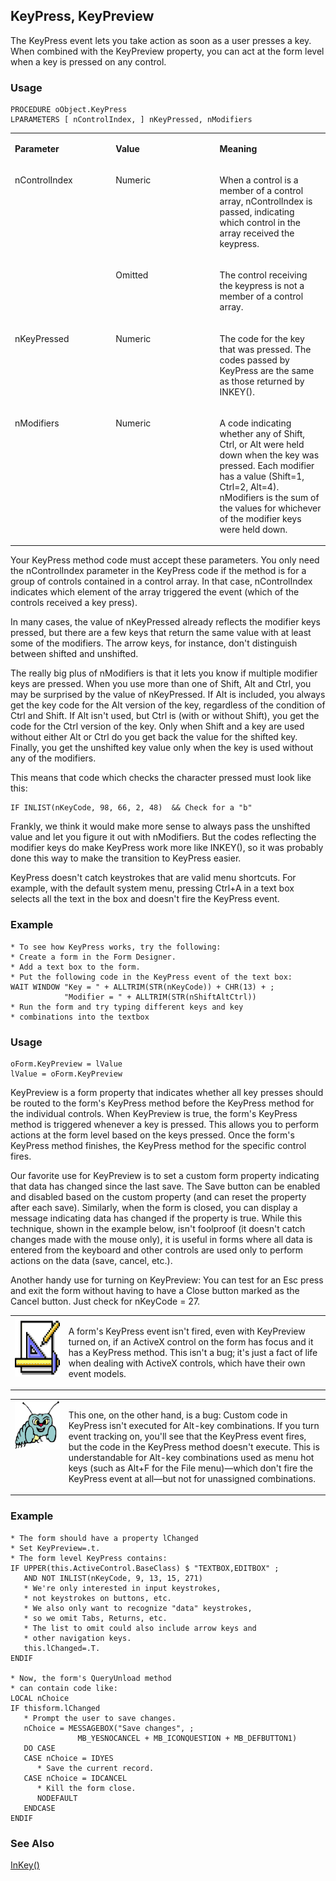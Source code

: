## KeyPress, KeyPreview

The KeyPress event lets you take action as soon as a user presses a key. When combined with the KeyPreview property, you can act at the form level when a key is pressed on any control.

### Usage

```foxpro
PROCEDURE oObject.KeyPress
LPARAMETERS [ nControlIndex, ] nKeyPressed, nModifiers
```
<table>
<tr>
  <td width="32%" valign="top">
  <p><b>Parameter</b></p>
  </td>
  <td width="23%" valign="top">
  <p><b>Value</b></p>
  </td>
  <td width="45%" valign="top">
  <p><b>Meaning</b></p>
  </td>
 </tr>
<tr>
  <td width="32%" rowspan="2" valign="top">
  <p>nControlIndex</p>
  </td>
  <td width="23%" valign="top">
  <p>Numeric</p>
  </td>
  <td width="45%" valign="top">
  <p>When a control is a member of a control array, nControlIndex is passed, indicating which control in the array received the keypress.</p>
  </td>
 </tr>
<tr>
  <td width="33%" valign="top">
  <p>Omitted</p>
  </td>
  <td width="67%" valign="top">
  <p>The control receiving the keypress is not a member of a control array.</p>
  </td>
 </tr>
<tr>
  <td width="32%" valign="top">
  <p>nKeyPressed</p>
  </td>
  <td width="23%" valign="top">
  <p>Numeric</p>
  </td>
  <td width="45%" valign="top">
  <p>The code for the key that was pressed. The codes passed by KeyPress are the same as those returned by INKEY().</p>
  </td>
 </tr>
<tr>
  <td width="32%" valign="top">
  <p>nModifiers</p>
  </td>
  <td width="23%" valign="top">
  <p>Numeric</p>
  </td>
  <td width="45%" valign="top">
  <p>A code indicating whether any of Shift, Ctrl, or Alt were held down when the key was pressed. Each modifier has a value (Shift=1, Ctrl=2, Alt=4). nModifiers is the sum of the values for whichever of the modifier keys were held down.</p>
  </td>
 </tr>
</table>

Your KeyPress method code must accept these parameters. You only need the nControlIndex parameter in the KeyPress code if the method is for a group of controls contained in a control array. In that case, nControlIndex indicates which element of the array triggered the event (which of the controls received a key press).

In many cases, the value of nKeyPressed already reflects the modifier keys pressed, but there are a few keys that return the same value with at least some of the modifiers. The arrow keys, for instance, don't distinguish between shifted and unshifted. 

The really big plus of nModifiers is that it lets you know if multiple modifier keys are pressed. When you use more than one of Shift, Alt and Ctrl, you may be surprised by the value of nKeyPressed. If Alt is included, you always get the key code for the Alt version of the key, regardless of the condition of Ctrl and Shift. If Alt isn't used, but Ctrl is (with or without Shift), you get the code for the Ctrl version of the key. Only when Shift and a key are used without either Alt or Ctrl do you get back the value for the shifted key. Finally, you get the unshifted key value only when the key is used without any of the modifiers.

This means that code which checks the character pressed must look like this:

```foxpro
IF INLIST(nKeyCode, 98, 66, 2, 48)  && Check for a "b"
```
Frankly, we think it would make more sense to always pass the unshifted value and let you figure it out with nModifiers. But the codes reflecting the modifier keys do make KeyPress work more like INKEY(), so it was probably done this way to make the transition to KeyPress easier.

KeyPress doesn't catch keystrokes that are valid menu shortcuts. For example, with the default system menu, pressing Ctrl+A in a text box selects all the text in the box and doesn't fire the KeyPress event.

### Example

```foxpro
* To see how KeyPress works, try the following:
* Create a form in the Form Designer.
* Add a text box to the form.
* Put the following code in the KeyPress event of the text box:
WAIT WINDOW "Key = " + ALLTRIM(STR(nKeyCode)) + CHR(13) + ;
            "Modifier = " + ALLTRIM(STR(nShiftAltCtrl))
* Run the form and try typing different keys and key
* combinations into the textbox
```
### Usage

```foxpro
oForm.KeyPreview = lValue
lValue = oForm.KeyPreview
```

KeyPreview is a form property that indicates whether all key presses should be routed to the form's KeyPress method before the KeyPress method for the individual controls. When KeyPreview is true, the form's KeyPress method is triggered whenever a key is pressed. This allows you to perform actions at the form level based on the keys pressed. Once the form's KeyPress method finishes, the KeyPress method for the specific control fires.

Our favorite use for KeyPreview is to set a custom form property indicating that data has changed since the last save. The Save button can be enabled and disabled based on the custom property (and can reset the property after each save). Similarly, when the form is closed, you can display a message indicating data has changed if the property is true. While this technique, shown in the example below, isn't foolproof (it doesn't catch changes made with the mouse only), it is useful in forms where all data is entered from the keyboard and other controls are used only to perform actions on the data (save, cancel, etc.). 

Another handy use for turning on KeyPreview: You can test for an Esc press and exit the form without having to have a Close button marked as the Cancel button. Just check for nKeyCode = 27.

<table>
<tr>
  <td width="17%" valign="top">
<img width="95" height="95" src="design.gif">
  </td>
  <td width="83%" valign="top">
  <p>A form's KeyPress event isn't fired, even with KeyPreview turned on, if an ActiveX control on the form has focus and it has a KeyPress method. This isn't a bug; it's just a fact of life when dealing with ActiveX controls, which have their own event models.</p>
  </td>
 </tr>
</table>

<table>
<tr>
  <td width="17%" valign="top">
<img width="95" height="78" src="bug.gif">
  </td>
  <td width="83%">
  <p>This one, on the other hand, is a bug: Custom code in KeyPress isn't executed for Alt-key combinations. If you turn event tracking on, you'll see that the KeyPress event fires, but the code in the KeyPress method doesn't execute. This is understandable for Alt-key combinations used as menu hot keys (such as Alt+F for the File menu)&mdash;which don't fire the KeyPress event at all&mdash;but not for unassigned combinations.</p>
  </td>
 </tr>
</table>

### Example

```foxpro
* The form should have a property lChanged
* Set KeyPreview=.t.
* The form level KeyPress contains:
IF UPPER(this.ActiveControl.BaseClass) $ "TEXTBOX,EDITBOX" ;
   AND NOT INLIST(nKeyCode, 9, 13, 15, 271)
   * We're only interested in input keystrokes,
   * not keystrokes on buttons, etc.
   * We also only want to recognize "data" keystrokes,
   * so we omit Tabs, Returns, etc.
   * The list to omit could also include arrow keys and
   * other navigation keys.
   this.lChanged=.T.
ENDIF

* Now, the form's QueryUnload method
* can contain code like:
LOCAL nChoice
IF thisform.lChanged
   * Prompt the user to save changes.
   nChoice = MESSAGEBOX("Save changes", ;
               MB_YESNOCANCEL + MB_ICONQUESTION + MB_DEFBUTTON1)
   DO CASE
   CASE nChoice = IDYES
      * Save the current record.
   CASE nChoice = IDCANCEL
      * Kill the form close.
      NODEFAULT
   ENDCASE
ENDIF
```
### See Also

[InKey()](s4g117.md)